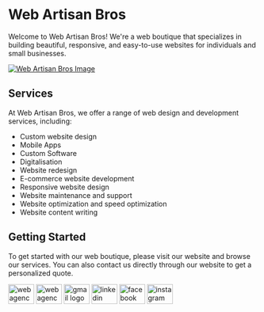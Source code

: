 # Web Artisan Bros

Welcome to Web Artisan Bros! We're a web boutique that specializes in building beautiful, responsive, and easy-to-use websites for individuals and small businesses.



[![Web Artisan Bros Image](https://webartisanbros.com/assets/webartisanbros.png)](http://www.webartisanbros.com/)


## Services

At Web Artisan Bros, we offer a range of web design and development services, including:

- Custom website design
- Mobile Apps
- Custom Software
- Digitalisation
- Website redesign
- E-commerce website development
- Responsive website design
- Website maintenance and support
- Website optimization and speed optimization
- Website content writing


## Getting Started

To get started with our web boutique, please visit our website and browse our services. You can also contact us directly through our website to get a personalized quote.


<div align="left">
  <a href="https://webartisanbros.com/"><img src="https://img.shields.io/badge/web%20site-f6e077" width="52" height="40" alt="web agency thiene logo"  /></a>
  <a href="https://webartisanbros.com/"><img src="[https://img.shields.io/badge/web%20site-f6e077](https://www.flaticon.com/free-icon/web_3059997?term=website&page=1&position=10&origin=search&related_id=3059997)" width="52" height="40" alt="web agency thiene logo"  /></a>
  <a href="mailto:info@webartisanbros.com"><img src="https://raw.githubusercontent.com/maurodesouza/profile-readme-generator/master/src/assets/icons/social/gmail/default.svg" width="52" height="40" alt="gmail logo"  /></a>
  <a href="https://www.linkedin.com/company/web-artisan-bros/"><img src="https://raw.githubusercontent.com/maurodesouza/profile-readme-generator/master/src/assets/icons/social/linkedin/default.svg" width="52" height="40" alt="linkedin logo"  /></a>
  <a href="https://www.facebook.com/WebArtisanBros"><img src="https://raw.githubusercontent.com/maurodesouza/profile-readme-generator/master/src/assets/icons/social/facebook/default.svg" width="52" height="40" alt="facebook logo"  /></a>
  <a href="https://www.instagram.com/web_artisan_bros/"><img src="https://raw.githubusercontent.com/maurodesouza/profile-readme-generator/master/src/assets/icons/social/instagram/default.svg" width="52" height="40" alt="instagram logo"  /></a>
</div>

###



